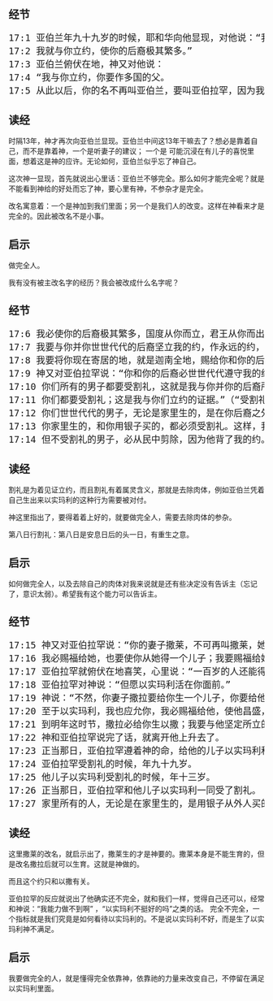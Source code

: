 ## 经节

<pre style="font-size: 18px;">
17:1 亚伯兰年九十九岁的时候，耶和华向他显现，对他说：“我是全能的神，你当在我面前作完全人。
17:2 我就与你立约，使你的后裔极其繁多。”
17:3 亚伯兰俯伏在地，神又对他说：
17:4 “我与你立约，你要作多国的父。
17:5 从此以后，你的名不再叫亚伯兰，要叫亚伯拉罕，因为我已立你作多国的父。”    
</pre>

## 读经

时隔13年，神才再次向亚伯兰显现。亚伯兰中间这13年干嘛去了？想必是靠着自己，而不是靠着神，一个是听妻子的建议； 一个是
可能沉浸在有儿子的喜悦里面，想着这是神的应许。无论如何，亚伯兰似乎忘了神自己。

这次神一显现，首先就说出心里话：亚伯兰不够完全。那么如何才能完全呢？就是不能看到神给的好处而忘了神，要心里有神，不参杂才是完全。

改名寓意着：一个是神加到我们里面；另一个是我们人的改变。这样在神看来才是完全的。因此被改名不是小事。

## 启示

做完全人。

我有没有被主改名字的经历？我会被改成什么名字呢？

## 经节

<pre style="font-size: 18px;">
17:6 我必使你的后裔极其繁多，国度从你而立，君王从你而出。
17:7 我要与你并你世世代代的后裔坚立我的约，作永远的约，是要作你和你后裔的神。
17:8 我要将你现在寄居的地，就是迦南全地，赐给你和你的后裔，永远为业。我也必作他们的神。
17:9 神又对亚伯拉罕说：“你和你的后裔必世世代代遵守我的约。
17:10 你们所有的男子都要受割礼，这就是我与你并你的后裔所立的约，是你们所当遵守的。
17:11 你们都要受割礼；这是我与你们立约的证据。”（“受割礼”原文作“割阳皮”，十四、二十三、二十四、二十五节同）
17:12 你们世世代代的男子，无论是家里生的，是在你后裔之外用银子从外人买的，生下来第八日都要受割礼。
17:13 你家里生的，和你用银子买的，都必须受割礼。这样，我的约就立在你们肉体上，作永远的约。
17:14 但不受割礼的男子，必从民中剪除，因为他背了我的约。
</pre>

## 读经

割礼是为着见证立约，而且割礼有着属灵含义，那就是去除肉体，例如亚伯兰凭着自己生出来以实玛利的这种行为需要被对付。

神这里指出了，要得着着上好的，就要做完全人，需要去除肉体的参杂。

第八日行割礼：第八日是安息日后的头一日，有重生之意。

## 启示

如何做完全人，以及去除自己的肉体对我来说就是还有些决定没有告诉主（忘记了，意识太弱）。希望我有这个能力可以告诉主。

## 经节

<pre style="font-size: 18px;">
17:15 神又对亚伯拉罕说：“你的妻子撒莱，不可再叫撒莱，她的名要叫撒拉。
17:16 我必赐福给她，也要使你从她得一个儿子；我要赐福给她，她也要作多国之母，必有百姓的君王从她而出。”
17:17 亚伯拉罕就俯伏在地喜笑，心里说：“一百岁的人还能得孩子吗？撒拉已经九十岁了，还能生养吗？”
17:18 亚伯拉罕对神说：“但愿以实玛利活在你面前。”
17:19 神说：“不然，你妻子撒拉要给你生一个儿子，你要给他起名叫以撒；我要与他坚定所立的约，作他后裔永远的约。
17:20 至于以实玛利，我也应允你，我必赐福给他，使他昌盛，极其繁多；他必生十二个族长，我也要使他成为大国。
17:21 到明年这时节，撒拉必给你生以撒；我要与他坚定所立的约。”
17:22 神和亚伯拉罕说完了话，就离开他上升去了。
17:23 正当那日，亚伯拉罕遵着神的命，给他的儿子以实玛利和家里的一切男子，无论是在家里生的，是用银子买的，都行了割礼。
17:24 亚伯拉罕受割礼的时候，年九十九岁。
17:25 他儿子以实玛利受割礼的时候，年十三岁。
17:26 正当那日，亚伯拉罕和他儿子以实玛利一同受了割礼。
17:27 家里所有的人，无论是在家里生的，是用银子从外人买的，也都一同受了割礼。
</pre>

## 读经

这里撒莱的改名，就启示出了，撒莱生的才是神要的。撒莱本身是不能生育的，但是改名撒拉后就可以生育。这就是神做的。

而且这个约只和以撒有关。

亚伯拉罕的反应就说出了他确实还不完全，就和我们一样，觉得自己还可以，经常和神说：“我能力做不到啊” ，“以实玛利不挺好的吗”之类的话。
完全不完全，一个指标就是我们究竟是如何看待以实玛利的。不是说以实玛利不好，而是生了以实玛利神不满足。

## 启示

我要做完全的人，就是懂得完全依靠神，依靠祂的力量来改变自己，不停留在满足以实玛利里面。